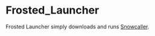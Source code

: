 # Frosted_Launcher

Frosted Launcher simply downloads and runs [Snowcaller](https://github.com/m0nnnna/snowcaller).